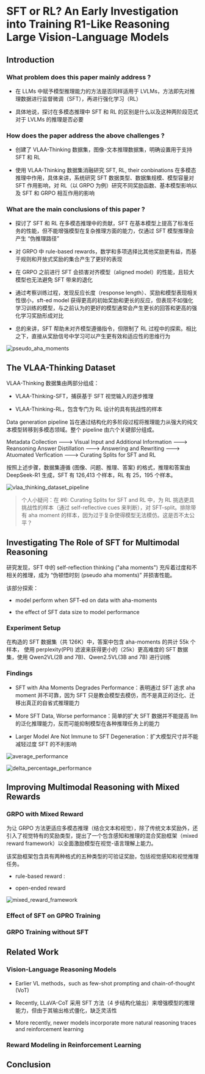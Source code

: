 # SFT or RL? An Early Investigation into Training R1-Like Reasoning Large Vision-Language Models

## Introduction

### What problem does this paper mainly address ?

- 在 LLMs 中赋予模型推理能力的方法是否同样适用于 LVLMs，方法即先对推理数据进行监督微调（SFT），再进行强化学习（RL）

- 具体地说，探讨在多模态推理中 SFT 和 RL 的区别是什么以及这种两阶段范式对于 LVLMs 的推理是否必要

### How does the paper address the above challenges ?

- 创建了 VLAA-Thinking 数据集，图像-文本推理数据集，明确设置用于支持 SFT 和 RL

- 使用 VLAA-Thinking 数据集消融研究 SFT, RL, their conbinations 在多模态推理中作用，具体来讲，系统研究 SFT 数据类型、数据集规模、模型容量对 SFT 作用影响，对 RL（以 GRPO 为例）研究不同奖励函数、基本模型影响以及 SFT 和 GRPO 相互作用的影响

### What are the main conclusions of this paper ?

- 探讨了 SFT 和 RL 在多模态推理中的贡献，SFT 在基本模型上提高了标准任务的性能，但不能增强模型在复杂推理方面的能力，仅通过 SFT 模型推理会产生 “伪推理路径”

- 对 GRPO 中 rule-based rewards，数学和多项选择比其他奖励更有益，而基于规则和开放式奖励的集合产生了更好的表现

- 在 GRPO 之前进行 SFT 会损害对齐模型（aligned model）的性能，且较大模型也无法避免 SFT 带来的退化

- 通过考察训练过程，发现反应长度（response length）、奖励和模型表现相关性很小，sft-ed model 获得更高的初始奖励和更长的反应，但表现不如强化学习训练的模型，与之前认为的更好的模型通常会产生更长的回答和更高的强化学习奖励形成对比

- 总的来讲，SFT 帮助未对齐模型遵循指令，但限制了 RL 过程中的探索。相比之下，直接从奖励信号中学习可以产生更有效和适应性的思维行为

![pseudo_aha_moments](./pictures/pseudo_aha_moments.png)

## The VLAA-Thinking Dataset

VLAA-Thinking 数据集由两部分组成：

- VLAA-Thinking-SFT，捕获基于 SFT 视觉输入的逐步推理

- VLAA-Thinking-RL，包含专门为 RL 设计的具有挑战性的样本

Data generation pipeline 旨在通过结构化的多阶段过程将推理能力从强大的纯文本模型转移到多模态领域。整个 pipeline 由六个关键部分组成。

Metadata Collection ---> Visual Input and Additional Information ---> Reansoning Answer Distillation ---> Answering and Rewriting ---> Atuomated Verfication ---> Curating Splits for SFT and RL

按照上述步骤，数据集遵循 {图像、问题、推理、答案} 的格式，推理和答案由 DeepSeek-R1 生成，SFT 有 126,413 个样本，RL 有 25，195 个样本。

![vlaa_thinking_dataset_pipeline](./pictures/vlaa_thinking_dataset_pipeline.png)

> 个人小疑问：在 #6: Curating Splits for SFT and RL 中，为 RL 挑选更具挑战性的样本（通过 self-reflective cues 来判断），对 SFT-split。排除带有 aha moment 的样本，因为过于复杂使得模型无法模仿。这是否不太公平？

## Investigating The Role of SFT for Multimodal Reasoning

研究发现，SFT 中的 self-reflection thinking ("aha moments") 充斥着过度和不相关的推理，成为 “伪顿悟时刻 (pseudo aha moments)” 并损害性能。

该部分探索：

- model perform when SFT-ed on data with aha-moments

- the effect of SFT data size to model performance

### Experiment Setup

在构造的 SFT 数据集（共 126K）中，答案中包含 aha-moments 的共计 55k 个样本， 使用 perplexity(PPI) 滤波来获得更小的（25k）更高难度的 SFT 数据集，使用 Qwen2VL(2B and 7B)、Qwen2.5VL(3B and 7B) 进行训练

### Findings

- SFT with Aha Moments Degrades Performance：表明通过 SFT 追求 aha moment 并不可靠，因为 SFT 只是教会模型去模仿，而不是真正的泛化、迁移出真正的自省式推理能力

- More SFT Data, Worse performance：简单的扩大 SFT 数据并不能提高 llm 的泛化推理能力，反而可能抑制模型在各种推理任务上的能力

- Larger Model Are Not Immune to SFT Degeneration：扩大模型尺寸并不能减轻过度 SFT 的不利影响 

![average_performance](./pictures/average_performance.png)

![delta_percentage_performance](./pictures/delta_percentage_performance.png)

## Improving Multimodal Reasoning with Mixed Rewards

### GRPO with Mixed Reward

为让 GRPO 方法更适应多模态推理（结合文本和视觉），除了传统文本奖励外，还引入了视觉特有的奖励类型，提出了一个包含感知和推理的混合奖励框架（mixed reward framework）以全面激励模型在视觉-语言理解上能力。 

该奖励框架包含具有两种格式的五种类型的可验证奖励，包括视觉感知和视觉推理任务。

- rule-based reward : 

- open-ended reward

![mixed_reward_framework](./pictures/mixed_reward_framenwork.png)

### Effect of SFT on GPRO Training


### GRPO Training without SFT

### 

## Related Work

### Vision-Language Reasoning Models

- Earlier VL methods，such as few-shot prompting and chain-of-thought (VoT)

- Recently, LLaVA-CoT 采用 SFT 方法（4 步结构化输出）来增强模型的推理能力，但由于其输出格式僵化，缺乏灵活性

- More recently, newer models incorporate more natural reasoning traces and reinforcement learning

### Reward Modeling in Reinforcement Learning

## Conclusion




